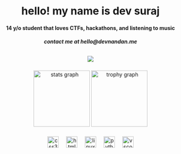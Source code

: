 <div align="center">
<h1>hello! my name is dev suraj</h1>
<h4>14 y/o student that loves CTFs, hackathons, and listening to music</h4>
<h5>contact me at hello@devnandan.me</h5>
</div>

<h2></h2>

###

<div align="center">
  <img src="https://profile-counter.glitch.me/aqxq/count.svg?"  />
</div>

###

<div align="center">
  <img src="https://github-readme-stats.vercel.app/api?username=dvsj&hide_title=false&hide_rank=true&show_icons=true&include_all_commits=true&count_private=true&disable_animations=false&theme=github_dark&locale=en&hide_border=true&custom_title=stats" height="150" alt="stats graph"  />
  <img src="https://github-profile-trophy.vercel.app?username=dvsj&theme=nord&no-bg=true&no-frame=true" height="150" alt="trophy graph"  />
</div>

###

<div align="center">
  <img src="https://cdn.jsdelivr.net/gh/devicons/devicon/icons/css3/css3-original.svg" height="30" alt="css3 logo"  />
  <img width="12" />
  <img src="https://cdn.jsdelivr.net/gh/devicons/devicon/icons/html5/html5-original.svg" height="30" alt="html5 logo"  />
  <img width="12" />
  <img src="https://cdn.jsdelivr.net/gh/devicons/devicon/icons/linux/linux-original.svg" height="30" alt="linux logo"  />
  <img width="12" />
  <img src="https://cdn.jsdelivr.net/gh/devicons/devicon/icons/python/python-original.svg" height="30" alt="python logo"  />
  <img width="12" />
  <img src="https://cdn.jsdelivr.net/gh/devicons/devicon/icons/vscode/vscode-original.svg" height="30" alt="vscode logo"  />
</div>



